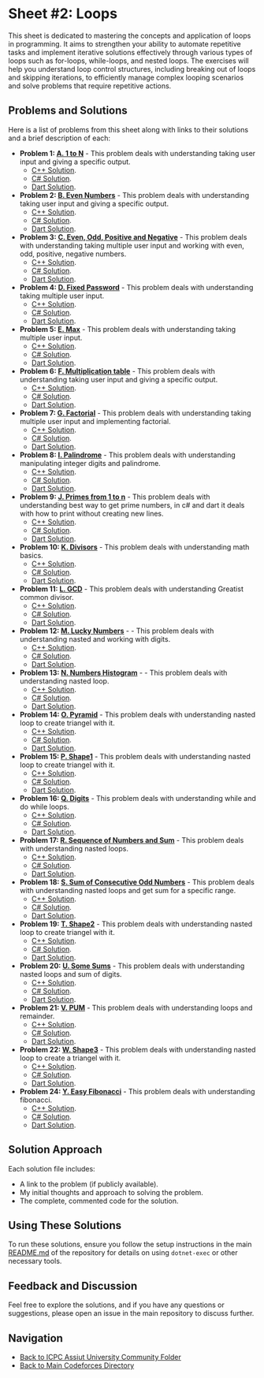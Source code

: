# Sheet #2: Loops

This sheet is dedicated to mastering the concepts and application of loops in programming. It aims to strengthen your ability to automate repetitive tasks and implement iterative solutions effectively through various types of loops such as for-loops, while-loops, and nested loops. The exercises will help you understand loop control structures, including breaking out of loops and skipping iterations, to efficiently manage complex looping scenarios and solve problems that require repetitive actions.

## Problems and Solutions

Here is a list of problems from this sheet along with links to their solutions and a brief description of each:

- **Problem 1: [A. 1 to N](./A.%201%20to%20N/)** - This problem deals with understanding taking user input and giving a specific output.
    - [C++ Solution](./A.%201%20to%20N/main.cpp).
    - [C# Solution](./A.%201%20to%20N/main.cs).
    - [Dart Solution](./A.%201%20to%20N/main.dart).
- **Problem 2: [B. Even Numbers](./B.%20Even%20Numbers/)** - This problem deals with understanding taking user input and giving a specific output.
    - [C++ Solution](./B.%20Even%20Numbers/main.cpp).
    - [C# Solution](./B.%20Even%20Numbers/main.cs).
    - [Dart Solution](./B.%20Even%20Numbers/main.dart).
- **Problem 3: [C. Even, Odd, Positive and Negative](./C.%20Even,%20Odd,%20Positive%20and%20Negative/)** - This problem deals with understanding taking multiple user input and working with even, odd, positive, negative numbers.
    - [C++ Solution](./C.%20Even,%20Odd,%20Positive%20and%20Negative/main.cpp).
    - [C# Solution](./C.%20Even,%20Odd,%20Positive%20and%20Negative/main.cs).
    - [Dart Solution](./C.%20Even,%20Odd,%20Positive%20and%20Negative/main.dart).
- **Problem 4: [D. Fixed Password](./D.%20Fixed%20Password/)** - This problem deals with understanding taking multiple user input.
    - [C++ Solution](./D.%20Fixed%20Password/main.cpp).
    - [C# Solution](./D.%20Fixed%20Password/main.cs).
    - [Dart Solution](./D.%20Fixed%20Password/main.dart).
- **Problem 5: [E. Max](./E.%20Max/)** - This problem deals with understanding taking multiple user input.
    - [C++ Solution](./E.%20Max/main.cpp).
    - [C# Solution](./E.%20Max/main.cs).
    - [Dart Solution](./E.%20Max/main.dart).
- **Problem 6: [F. Multiplication table](./F.%20Multiplication%20table/)** - This problem deals with understanding taking user input and giving a specific output.
    - [C++ Solution](./F.%20Multiplication%20table/main.cpp).
    - [C# Solution](./F.%20Multiplication%20table/main.cs).
    - [Dart Solution](./F.%20Multiplication%20table/main.dart).
- **Problem 7: [G. Factorial](./G.%20Factorial/)** - This problem deals with understanding taking multiple user input and implementing factorial.
    - [C++ Solution](./G.%20Factorial/main.cpp).
    - [C# Solution](./G.%20Factorial/main.cs).
    - [Dart Solution](./G.%20Factorial/main.dart).
- **Problem 8: [I. Palindrome](./I.%20Palindrome/)** - This problem deals with understanding manipulating integer digits and palindrome.
    - [C++ Solution](./I.%20Palindrome/main.cpp).
    - [C# Solution](./I.%20Palindrome/main.cs).
    - [Dart Solution](./I.%20Palindrome/main.dart).
- **Problem 9: [J. Primes from 1 to n](./J.%20Primes%20from%201%20to%20n/)** - This problem deals with understanding best way to get prime numbers, in c# and dart it deals with how to print without creating new lines.
    - [C++ Solution](./J.%20Primes%20from%201%20to%20n/main.cpp).
    - [C# Solution](./J.%20Primes%20from%201%20to%20n/main.cs).
    - [Dart Solution](./J.%20Primes%20from%201%20to%20n/main.dart).
- **Problem 10: [K. Divisors](./K.%20Divisors/)** - This problem deals with understanding math basics.
    - [C++ Solution](./K.%20Divisors/main.cpp).
    - [C# Solution](./K.%20Divisors/main.cs).
    - [Dart Solution](./K.%20Divisors/main.dart).
- **Problem 11: [L. GCD](./L.%20GCD/)** - This problem deals with understanding Greatist common divisor.
    - [C++ Solution](./L.%20GCD/main.cpp).
    - [C# Solution](./L.%20GCD/main.cs).
    - [Dart Solution](./L.%20GCD/main.dart).
- **Problem 12: [M. Lucky Numbers](./M.%20Lucky%20Numbers/)** -  - This problem deals with understanding nasted and working with digits.
    - [C++ Solution](./M.%20Lucky%20Numbers/main.cpp).
    - [C# Solution](./M.%20Lucky%20Numbers/main.cs).
    - [Dart Solution](./M.%20Lucky%20Numbers/main.dart).
- **Problem 13: [N. Numbers Histogram](./N.%20Numbers%20Histogram/)** -  - This problem deals with understanding nasted loop.
    - [C++ Solution](./N.%20Numbers%20Histogram/main.cpp).
    - [C# Solution](./N.%20Numbers%20Histogram/main.cs).
    - [Dart Solution](./N.%20Numbers%20Histogram/main.dart).
- **Problem 14: [O. Pyramid](./O.%20Pyramid/)** - This problem deals with understanding nasted loop to create triangel with it.
    - [C++ Solution](./O.%20Pyramid/main.cpp).
    - [C# Solution](./O.%20Pyramid/main.cs).
    - [Dart Solution](./O.%20Pyramid/main.dart).
- **Problem 15: [P. Shape1](./P.%20Shape1/)** - This problem deals with understanding nasted loop to create triangel with it.
    - [C++ Solution](./P.%20Shape1/main.cpp).
    - [C# Solution](./P.%20Shape1/main.cs).
    - [Dart Solution](./P.%20Shape1/main.dart).
- **Problem 16: [Q. Digits](./Q.%20Digits/)** - This problem deals with understanding while and do while loops.
    - [C++ Solution](./Q.%20Digits/main.cpp).
    - [C# Solution](./Q.%20Digits/main.cs).
    - [Dart Solution](./Q.%20Digits/main.dart).
- **Problem 17: [R. Sequence of Numbers and Sum](./R.%20Sequence%20of%20Numbers%20and%20Sum/)** - This problem deals with understanding nasted loops.
    - [C++ Solution](./R.%20Sequence%20of%20Numbers%20and%20Sum/main.cpp).
    - [C# Solution](./R.%20Sequence%20of%20Numbers%20and%20Sum/main.cs).
    - [Dart Solution](./R.%20Sequence%20of%20Numbers%20and%20Sum/main.dart).
- **Problem 18: [S. Sum of Consecutive Odd Numbers](./S.%20Sum%20of%20Consecutive%20Odd%20Numbers/)** - This problem deals with understanding nasted loops and get sum for a specific range.
    - [C++ Solution](./S.%20Sum%20of%20Consecutive%20Odd%20Numbers/main.cpp).
    - [C# Solution](./S.%20Sum%20of%20Consecutive%20Odd%20Numbers/main.cs).
    - [Dart Solution](./S.%20Sum%20of%20Consecutive%20Odd%20Numbers/main.dart).
- **Problem 19: [T. Shape2](./T.%20Shape2/)** - This problem deals with understanding nasted loop to create triangel with it.
    - [C++ Solution](./T.%20Shape2/main.cpp).
    - [C# Solution](./T.%20Shape2/main.cs).
    - [Dart Solution](./T.%20Shape2/main.dart).
- **Problem 20: [U. Some Sums](./U.%20Some%20Sums/)** - This problem deals with understanding nasted loops and sum of digits.
    - [C++ Solution](./U.%20Some%20Sums/main.cpp).
    - [C# Solution](./U.%20Some%20Sums/main.cs).
    - [Dart Solution](./U.%20Some%20Sums/main.dart).
- **Problem 21: [V. PUM](./V.%20PUM/)** - This problem deals with understanding loops and remainder.
    - [C++ Solution](./V.%20PUM/main.cpp).
    - [C# Solution](./V.%20PUM/main.cs).
    - [Dart Solution](./V.%20PUM/main.dart).
- **Problem 22: [W. Shape3](./W%20Shape3/)** - This problem deals with understanding nasted loop to create a triangel with it.
    - [C++ Solution](./W%20Shape3/main.cpp).
    - [C# Solution](./W%20Shape3/main.cs).
    - [Dart Solution](./W%20Shape3/main.dart).
- **Problem 24: [Y. Easy Fibonacci](./Y.%20Easy%20Fibonacci/)** - This problem deals with understanding fibonacci.
    - [C++ Solution](./Y.%20Easy%20Fibonacci/main.cpp).
    - [C# Solution](./Y.%20Easy%20Fibonacci/main.cs).
    - [Dart Solution](./Y.%20Easy%20Fibonacci/main.dart).

## Solution Approach

Each solution file includes:
- A link to the problem (if publicly available).
- My initial thoughts and approach to solving the problem.
- The complete, commented code for the solution.

## Using These Solutions

To run these solutions, ensure you follow the setup instructions in the main [README.md](/README.md) of the repository for details on using `dotnet-exec` or other necessary tools.

## Feedback and Discussion

Feel free to explore the solutions, and if you have any questions or suggestions, please open an issue in the main repository to discuss further.

## Navigation

- [Back to ICPC Assiut University Community Folder](../)
- [Back to Main Codeforces Directory](../../)
